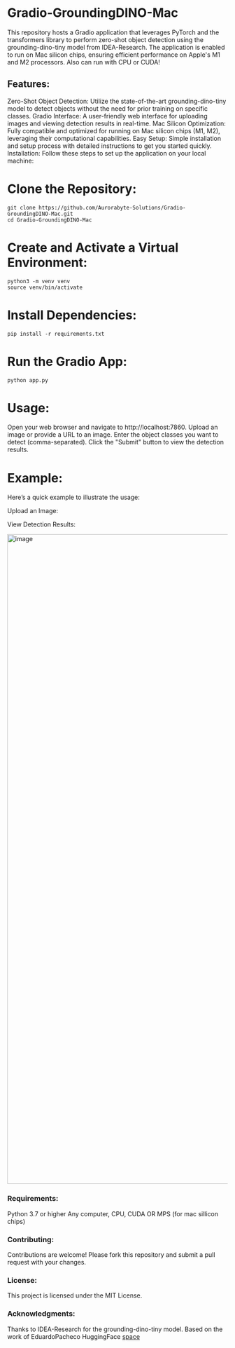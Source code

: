# Gradio-GroundingDINO-Mac
This repository hosts a Gradio application that leverages PyTorch and the transformers library to perform zero-shot object detection using the grounding-dino-tiny model from IDEA-Research. The application is enabled to run on Mac silicon chips, ensuring efficient performance on Apple's M1 and M2 processors. Also can run with CPU or CUDA!

## Features:
Zero-Shot Object Detection: Utilize the state-of-the-art grounding-dino-tiny model to detect objects without the need for prior training on specific classes.
Gradio Interface: A user-friendly web interface for uploading images and viewing detection results in real-time.
Mac Silicon Optimization: Fully compatible and optimized for running on Mac silicon chips (M1, M2), leveraging their computational capabilities.
Easy Setup: Simple installation and setup process with detailed instructions to get you started quickly.
Installation:
Follow these steps to set up the application on your local machine:

# Clone the Repository:

```
git clone https://github.com/Aurorabyte-Solutions/Gradio-GroundingDINO-Mac.git
cd Gradio-GroundingDINO-Mac

```

# Create and Activate a Virtual Environment:
```
python3 -m venv venv
source venv/bin/activate

```

# Install Dependencies:
```
pip install -r requirements.txt
```

# Run the Gradio App:
```
python app.py
```

# Usage:
Open your web browser and navigate to http://localhost:7860.
Upload an image or provide a URL to an image.
Enter the object classes you want to detect (comma-separated).
Click the "Submit" button to view the detection results.

# Example:
Here’s a quick example to illustrate the usage:

Upload an Image:

View Detection Results:

<img width="1483" alt="image" src="https://github.com/Aurorabyte-Solutions/Gradio-GroundingDINO-Mac/assets/25804457/66777cf2-8ed2-4f74-8316-fadef8eed1b7">

### Requirements:
Python 3.7 or higher
Any computer, CPU, CUDA OR MPS (for mac sillicon chips)


### Contributing:
Contributions are welcome! Please fork this repository and submit a pull request with your changes.

### License:
This project is licensed under the MIT License.

### Acknowledgments:
Thanks to IDEA-Research for the grounding-dino-tiny model.
Based on the work of  EduardoPacheco HuggingFace [space](https://huggingface.co/spaces/EduardoPacheco/Grounding-Dino-Inference)
